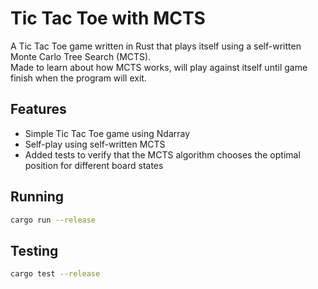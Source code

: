 # Tic Tac Toe with MCTS

A Tic Tac Toe game written in Rust that plays itself using a self-written Monte Carlo Tree Search (MCTS).  
Made to learn about how MCTS works, will play against itself until game finish when the program will exit.

## Features
- Simple Tic Tac Toe game using Ndarray
- Self-play using self-written MCTS
- Added tests to verify that the MCTS algorithm chooses the optimal position for different board states

## Running
```bash
cargo run --release
```
## Testing
```bash
cargo test --release
```
